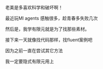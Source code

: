老美是多喜欢科学和破坏啊！

最近玩Ml agents 感触很多，趁青春多失败几次

然后是，我学有限元就是为了找那些素材。

接下来一天就像找代码那样，找fluent案例吧

因为之前一直在尝试其它方法

我一定要隐式有限元用上